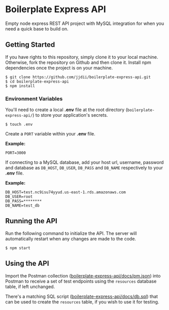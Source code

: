 # Boilerplate Express API
Empty node express REST API project with MySQL integration for when you need a quick base to build on.

## Getting Started
If you have rights to this repository, simply clone it to your local machine. Otherwise, fork the repository on Github and then clone it. Install npm dependencies once the project is on your machine.
```
$ git clone https://github.com/jjdii/boilerplate-express-api.git
$ cd boilerplate-express-api
$ npm install
```

### Environment Variables
You'll need to create a local **.env** file at the root directory (`boilerplate-express-api/`) to store your application's secrets.
```
$ touch .env
```

Create a `PORT` variable within your **.env** file.

**Example:**
```
PORT=3000
```

If connecting to a MySQL database, add your host url, username, password and database as `DB_HOST`, `DB_USER`, `DB_PASS` and `DB_NAME` respectively to your **.env** file.

**Example:**
```
DB_HOST=test.nc9isu74yyud.us-east-1.rds.amazonaws.com
DB_USER=root
DB_PASS=********
DB_NAME=test_db
```

## Running the API
Run the following command to initialize the API. The server will automatically restart when any changes are made to the code.
```
$ npm start
```

## Using the API
Import the Postman collection ([boilerplate-express-api/docs/pm.json](https://github.com/jjdii/boilerplate-express-api/blob/master/docs/pm.json)) into Postman to receive a set of test endpoints using the `resources` database table, if left unchanged. 

There's a matching SQL script ([boilerplate-express-api/docs/db.sql](https://github.com/jjdii/boilerplate-express-api/blob/master/docs/db.sql)) that can be used to create the `resources` table, if you wish to use it for testing.